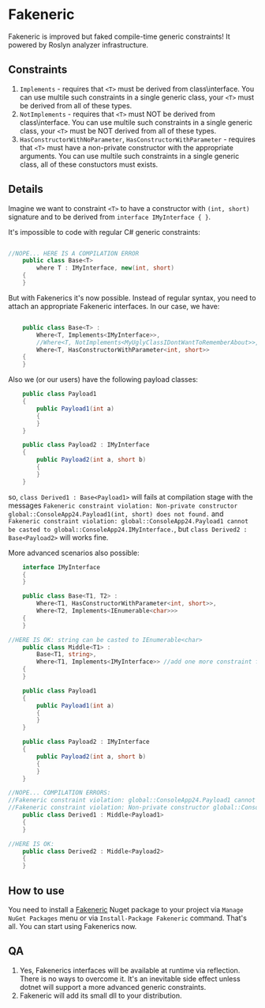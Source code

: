 # Fakeneric

Fakeneric is improved but faked compile-time generic constraints! It powered by Roslyn analyzer infrastructure.

## Constraints

1. `Implements` - requires that `<T>` must be derived from class\interface. You can use multile such constraints in a single generic class, your `<T>` must be derived from all of these types.
2. `NotImplements` - requires that `<T>` must NOT be derived from class\interface. You can use multile such constraints in a single generic class, your `<T>` must be NOT derived from all of these types.
3. `HasConstructorWithNoParameter`, `HasConstructorWithParameter` - requires that `<T>` must have a non-private constructor with the appropriate arguments. You can use multile such constraints in a single generic class, all of these constuctors must exists.

## Details

Imagine we want to constraint `<T>` to have a constructor with `(int, short)` signature and to be derived from `interface IMyInterface { }`.

It's impossible to code with regular C# generic constraints:

```C#

//NOPE... HERE IS A COMPILATION ERROR
    public class Base<T>
        where T : IMyInterface, new(int, short)
    {
    }
```

But with Fakenerics it's now possible. Instead of regular syntax, you need to attach an appropriate Fakeneric interfaces. In our case, we have:

```C#

    public class Base<T> :
        Where<T, Implements<IMyInterface>>,
        //Where<T, NotImplements<MyUglyClassIDontWantToRememberAbout>>,
        Where<T, HasConstructorWithParameter<int, short>>
    {
    }

```

Also we (or our users) have the following payload classes:

```C#
    public class Payload1
    {
        public Payload1(int a)
        {
        }
    }

    public class Payload2 : IMyInterface
    {
        public Payload2(int a, short b)
        {
        }
    }

```
so, `class Derived1 : Base<Payload1>` will fails at compilation stage with the messages `Fakeneric constraint violation: Non-private constructor global::ConsoleApp24.Payload1(int, short) does not found.` and `Fakeneric constraint violation: global::ConsoleApp24.Payload1 cannot be casted to global::ConsoleApp24.IMyInterface.`, but `class Derived2 : Base<Payload2>` will works fine.

More advanced scenarios also possible:

```C#
    interface IMyInterface
    {
    }

    public class Base<T1, T2> :
        Where<T1, HasConstructorWithParameter<int, short>>,
        Where<T2, Implements<IEnumerable<char>>>
    {
    }

//HERE IS OK: string can be casted to IEnumerable<char>
    public class Middle<T1> :
        Base<T1, string>,
        Where<T1, Implements<IMyInterface>> //add one more constraint for T1
    {
    }

    public class Payload1
    {
        public Payload1(int a)
        {
        }
    }

    public class Payload2 : IMyInterface
    {
        public Payload2(int a, short b)
        {
        }
    }

//NOPE... COMPILATION ERRORS:
//Fakeneric constraint violation: global::ConsoleApp24.Payload1 cannot be casted to global::ConsoleApp24.IMyInterface.
//Fakeneric constraint violation: Non-private constructor global::ConsoleApp24.Payload1(int, short) does not found.
    public class Derived1 : Middle<Payload1>
    {
    }

//HERE IS OK:
    public class Derived2 : Middle<Payload2>
    {
    }
```

## How to use

You need to install a [Fakeneric](https://www.nuget.org/packages/Fakeneric) Nuget package to your project via `Manage NuGet Packages` menu or via `Install-Package Fakeneric` command. That's all. You can start using Fakenerics now.

## QA

1. Yes, Fakenerics interfaces will be available at runtime via reflection. There is no ways to overcome it. It's an inevitable side effect unless dotnet will support a more advanced generic constraints.
2. Fakeneric will add its small dll to your distribution.
